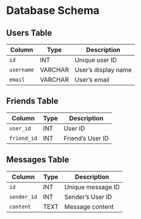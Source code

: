 # Database Schema

## Users Table
| Column      | Type      | Description          |
|-------------|-----------|----------------------|
| `id`        | INT       | Unique user ID       |
| `username`  | VARCHAR   | User’s display name  |
| `email`     | VARCHAR   | User’s email         |

## Friends Table
| Column      | Type      | Description          |
|-------------|-----------|----------------------|
| `user_id`   | INT       | User ID              |
| `friend_id` | INT       | Friend’s User ID     |

## Messages Table
| Column      | Type      | Description          |
|-------------|-----------|----------------------|
| `id`        | INT       | Unique message ID    |
| `sender_id` | INT       | Sender’s User ID     |
| `content`   | TEXT      | Message content      |
